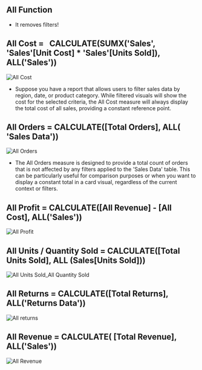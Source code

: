 ## All Function 

+ It removes filters! 

## All Cost =   CALCULATE(SUMX('Sales', 'Sales'[Unit Cost] * 'Sales'[Units Sold]),    ALL('Sales'))

![All Cost](https://github.com/marialyk77/PowerBI_Code_Diary/assets/139682076/7d9ec6c5-4ac8-44de-9802-b60773a815e2)

* Suppose you have a report that allows users to filter sales data by region, date, or product category. While filtered visuals will show the cost for the selected criteria, the All Cost measure will always display the total cost of all sales, providing a constant reference point.


## All Orders = CALCULATE([Total Orders], ALL( 'Sales Data'))

![All Orders](https://github.com/marialyk77/PowerBI_Code_Diary/assets/139682076/675abb81-6fed-4b17-b970-7fe934ff35e7)

+ The All Orders measure is designed to provide a total count of orders that is not affected by any filters applied to the 'Sales Data' table. This can be particularly useful for comparison purposes or when you want to display a constant total in a card visual, regardless of the current context or filters.

## All Profit = CALCULATE([All Revenue] - [All Cost], ALL('Sales'))

![All Profit](https://github.com/marialyk77/PowerBI_Code_Diary/assets/139682076/55593d95-d451-4151-9963-f27a0bcdf393)

## All Units / Quantity Sold = CALCULATE([Total Units Sold], ALL (Sales[Units Sold]))

![All Units Sold_All Quantity Sold](https://github.com/marialyk77/PowerBI_Code_Diary/assets/139682076/649b3e2e-e733-4ff3-8fb5-40d1f1d79c80)


## All Returns = CALCULATE([Total Returns], ALL('Returns Data'))

![All returns](https://github.com/marialyk77/PowerBI_Code_Diary/assets/139682076/44a01e4a-79ca-4359-b276-b41027669b7a)

## All Revenue = CALCULATE(    [Total Revenue],    ALL('Sales'))

![All Revenue](https://github.com/marialyk77/PowerBI_Code_Diary/assets/139682076/8aaa7f2e-4a18-43a7-8777-233a509ea9e1)




